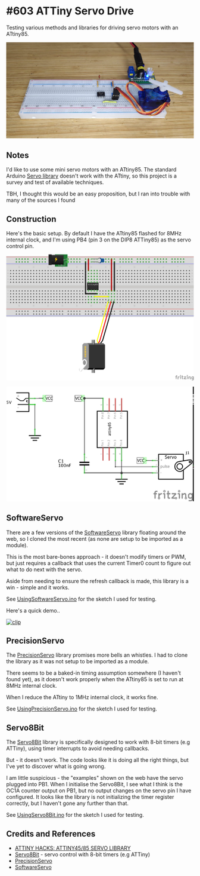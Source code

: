 # #603 ATTiny Servo Drive

Testing various methods and libraries for driving servo motors with an ATtiny85.

![Build](./assets/ATTinyServo_build.jpg?raw=true)

## Notes

I'd like to use some mini servo motors with an ATtiny85.
The standard Arduino
[Servo library](https://www.arduino.cc/reference/en/libraries/servo/)
doesn't work with the ATtiny, so this project is a survey and test of available techniques.

TBH, I thought this would be an easy proposition, but I ran into trouble with many of the sources I found

## Construction

Here's the basic setup. By default I have the ATtiny85 flashed for 8MHz internal clock,
and I'm using PB4 (pin 3 on the DIP8 ATTiny85) as the servo control pin.

![Breadboard](./assets/ATTinyServo_bb.jpg?raw=true)

![Schematic](./assets/ATTinyServo_schematic.jpg?raw=true)

## SoftwareServo

There are a few versions of the [SoftwareServo](https://github.com/ttseng/SoftwareServo) library floating around the web,
so I cloned the most recent (as none are setup to be imported as a module).

This is the most bare-bones approach - it doesn't modify timers or PWM, but just requires a callback that uses the
current Timer0 count to figure out what to do next with the servo.

Aside from needing to ensure the refresh callback is made, this library is a win - simple and it works.

See [UsingSoftwareServo.ino](./UsingSoftwareServo/UsingSoftwareServo.ino) for the sketch I used for testing.

Here's a quick demo..

[![clip](https://img.youtube.com/vi/Q-Hs6pHNgcE/0.jpg)](https://www.youtube.com/watch?v=Q-Hs6pHNgcE)

## PrecisionServo

The [PrecisionServo](https://github.com/ElizabethTeaches/PrecisionServo) library promises more bells an whistles.
I had to clone the library as it was not setup to be imported as a module.


There seems to be a baked-in timing assumption somewhere (I haven't found yet), as it doesn't work properly when
the ATtiny85 is set to run at 8MHz internal clock.

When I reduce the ATtiny to 1MHz internal clock, it works fine.

See [UsingPrecisionServo.ino](./UsingPrecisionServo/UsingPrecisionServo.ino) for the sketch I used for testing.

## Servo8Bit

The [Servo8Bit](https://github.com/fri000/Servo8Bit) library is specifically designed to work with 8-bit timers (e.g ATTiny),
using timer interrupts to avoid needing callbacks.

But - it doesn't work. The code looks like it is doing all the right things, but I've yet to discover what is going wrong.

I am little suspicious - the "examples" shown on the web have the servo plugged into PB1.
When I initialise the Servo8Bit, I see what I think is the OC1A counter output on PB1, but no output changes on the servo pin I have configured.
It looks like the library is not initializing the timer register correctly, but I haven't gone any further than that.

See [UsingServo8Bit.ino](./UsingServo8Bit/UsingServo8Bit.ino) for the sketch I used for testing.

## Credits and References

* [ATTINY HACKS: ATTINY45/85 SERVO LIBRARY](https://hackaday.com/2011/09/25/attiny-hacks-attiny4585-servo-library/)
* [Servo8Bit](https://github.com/fri000/Servo8Bit) - servo control with 8-bit timers (e.g ATTiny)
* [PrecisionServo](https://github.com/ElizabethTeaches/PrecisionServo)
* [SoftwareServo](https://github.com/ttseng/SoftwareServo)
